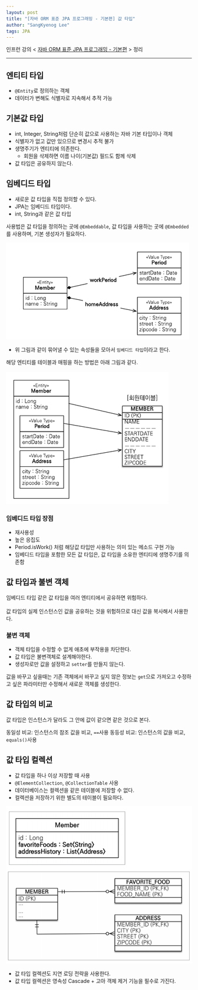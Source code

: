 ```yaml
---
layout: post
title: "[자바 ORM 표준 JPA 프로그래밍 - 기본편] 값 타입"
author: "SangKyenog Lee"
tags: JPA
---
```


인프런 강의 < [자바 ORM 표준 JPA 프로그래밍 - 기본편](https://www.inflearn.com/course/ORM-JPA-Basic/dashboard) > 정리

---

## 엔티티 타입
- `@Entity`로 정의하는 객체
- 데이터가 변해도 식별자로 지속해서 추적 가능

## 기본값 타입
- int, Integer, String처럼 단순히 값으로 사용하는 자바 기본 타입이나 객체
- 식별자가 없고 값만 있으므로 변경시 추적 불가
- 생명주기가 엔티티에 의존한다.
    - 회원을 삭제하면 이름 나이(기본값) 필드도 함께 삭제
- 값 타입은 공유하지 않는다.

## 임베디드 타입
- 새로운 값 타입을 직접 정의할 수 있다.
- JPA는 임베디드 타입이다.
- int, String과 같은 값 타입

사용법은 값 타입을 정의하는 곳에 `@Embeddable`, 값 타입을 사용하는 곳에 `@Embedded`를 사용하며, 기본 생성자가 필요하다.

![33](/assets/jpaimage/jpa33.png)
- 위 그림과 같이 묶어낼 수 있는 속성들을 모아서 `임베디드 타입`이라고 한다.

해당 엔티티를 테이블과 매핑을 하는 방법은 아래 그림과 같다.<br></br>
![34](/assets/jpaimage/jpa34.png)

### 임베디드 타입 장점
- 재사용성
- 높은 응집도
- Period.isWork() 처럼 해당값 타입만 사용하는 의미 있는 메소드 구현 가능
- 임베디드 타입을 포함한 모든 값 타입은, 값 타입을 소유한 엔티티에 생명주기를 의존함

## 값 타입과 불변 객체
임베디드 타입 같은 값 타입을 여러 엔티티에서 공유하면 위험하다.<br></br>값 타입의 실제 인스턴스인 값을 공유하는 것을 위험하므로 대신 값을 복사해서 사용한다.

### 불변 객체
- 객체 타입을 수정할 수 없게 애초에 부작용을 차단한다.
- 값 타입은 불변객체로 설계해야한다.
- 생성자로만 값을 설정하고 `setter`를 만들지 않는다.

값을 바꾸고 싶을때는 기존 객체에서 바꾸고 싶지 않은 정보는 `get`으로 가져오고 수정하고 싶은 파라미터만 수정해서 새로운 객체를 생성한다.

## 값 타입의 비교
값 타입은 인스턴스가 달라도 그 안에 값이 같으면 같은 것으로 본다.

동일성 비교: 인스턴스의 참조 값을 비교, `==`사용
동등성 비교: 인스턴스의 값을 비교, `equals()`사용

## 값 타입 컬렉션
- 값 타입을 하나 이상 저장할 때 사용
- `@ElementCollection`, `@CollectionTable` 사용
- 데이터베이스는 컬렉션을 같은 테이블에 저장할 수 없다.
- 컬렉션을 저장하기 위한 별도의 테이블이 필요하다.

![35](/assets/jpaimage/jpa35.png)

- 값 타입 컬렉션도 지연 로딩 전략을 사용한다.
- 값 타입 컬렉션은 영속성 Cascade + 고아 객체 제거 기능을 필수로 가진다.